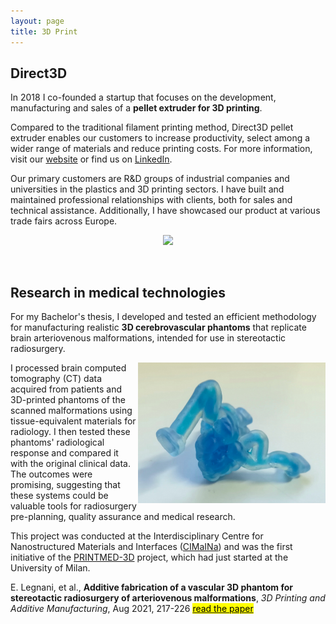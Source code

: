 ```yaml
---
layout: page
title: 3D Print
---
```

## Direct3D

In 2018 I co-founded a startup that focuses on the development, manufacturing and sales of a **pellet extruder for 3D printing**.

Compared to the traditional filament printing method, Direct3D pellet extruder enables our customers to increase productivity, select among a wider range of materials and reduce printing costs. For more information, visit our [website](https://www.direct3d.it) or find us on [LinkedIn](https://www.linkedin.com/company/direct3d-pellet-extrusion/).

Our primary customers are R&D groups of industrial companies and universities in the plastics and 3D printing sectors. I have built and maintained professional relationships with clients, both for sales and technical assistance. Additionally, I have showcased our product at various trade fairs across Europe.

<p align="center">
  <img width=680 img src="/assets/img/direct3d.png"/>
</p>

<br>

## Research in medical technologies

For my Bachelor's thesis, I developed and tested an efficient methodology for manufacturing realistic **3D cerebrovascular phantoms** that replicate brain arteriovenous malformations, intended for use in stereotactic radiosurgery.

  <img class="post-img" width=300 align="right" src="/assets/img/mav.jpg"/>

I processed brain computed tomography (CT) data acquired from patients and 3D-printed phantoms of the scanned malformations using tissue-equivalent materials for radiology. I then tested these phantoms' radiological response and compared it with the original clinical data. The outcomes were promising, suggesting that these systems could be valuable tools for radiosurgery pre-planning, quality assurance and medical research.

This project was conducted at the Interdisciplinary Centre for Nanostructured Materials and Interfaces ([CIMaINa](https://cimaina2.fisica.unimi.it/)) and was the first initiative of the [PRINTMED-3D](https://printmed-3d.com/en/) project, which had just started at the University of Milan.

E. Legnani, et al., **Additive fabrication of a vascular 3D phantom for stereotactic radiosurgery of arteriovenous malformations**, *3D Printing and Additive Manufacturing*, Aug 2021, 217-226 [<mark>read the paper</mark>](https://www.liebertpub.com/doi/10.1089/3dp.2020.0305)
